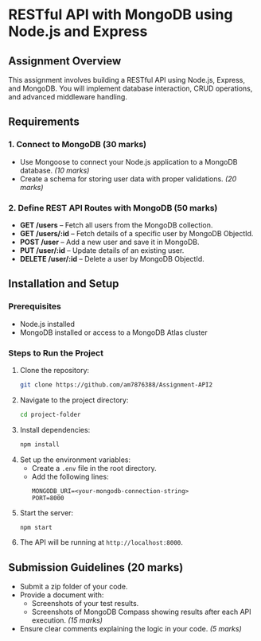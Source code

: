 # RESTful API with MongoDB using Node.js and Express

## Assignment Overview
This assignment involves building a RESTful API using Node.js, Express, and MongoDB. You will implement database interaction, CRUD operations, and advanced middleware handling.

## Requirements

### 1. Connect to MongoDB (30 marks)
- Use Mongoose to connect your Node.js application to a MongoDB database. *(10 marks)*
- Create a schema for storing user data with proper validations. *(20 marks)*

### 2. Define REST API Routes with MongoDB (50 marks)
- **GET /users** – Fetch all users from the MongoDB collection.
- **GET /users/:id** – Fetch details of a specific user by MongoDB ObjectId.
- **POST /user** – Add a new user and save it in MongoDB.
- **PUT /user/:id** – Update details of an existing user.
- **DELETE /user/:id** – Delete a user by MongoDB ObjectId.

## Installation and Setup

### Prerequisites
- Node.js installed
- MongoDB installed or access to a MongoDB Atlas cluster

### Steps to Run the Project
1. Clone the repository:
   ```bash
   git clone https://github.com/am7876388/Assignment-API2
   ```
2. Navigate to the project directory:
   ```bash
   cd project-folder
   ```
3. Install dependencies:
   ```bash
   npm install
   ```
4. Set up the environment variables:
   - Create a `.env` file in the root directory.
   - Add the following lines:
     ```env
     MONGODB_URI=<your-mongodb-connection-string>
     PORT=8000
     ```
5. Start the server:
   ```bash
   npm start
   ```
6. The API will be running at `http://localhost:8000`.

## Submission Guidelines (20 marks)
- Submit a zip folder of your code.
- Provide a document with:
  - Screenshots of your test results.
  - Screenshots of MongoDB Compass showing results after each API execution. *(15 marks)*
- Ensure clear comments explaining the logic in your code. *(5 marks)*
